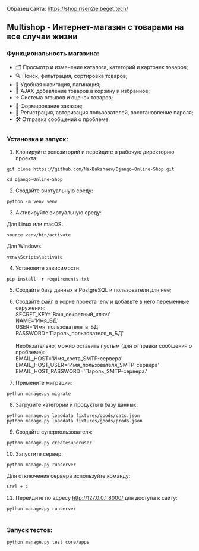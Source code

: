 
Образец сайта: <https://shop.risen2ie.beget.tech/>

## Multishop - Интернет-магазин с товарами на все случаи жизни


### Функциональность магазина:
*	🗂️ Просмотр и изменение каталога, категорий и карточек товаров;
*	🔍 Поиск, фильтрация, сортировка товаров;
*	🧭 Удобная навигация, пагинация;
*	🛒 AJAX-добавление товаров в корзину и избранное;
*	⭐ Система отзывов и оценок товаров;
*	📃 Формирование заказов;
*	🧑 Регистрация, авторизация пользователей, восстановление пароля;
*	🛠️ Отправка сообщений о проблеме.
##

### Установка и запуск:

1. Клонируйте репозиторий и перейдите в рабочую директорию проекта:
```
git clone https://github.com/MaxBakshaev/Django-Online-Shop.git
```
```
cd Django-Online-Shop
```

2. Создайте виртуальную среду:
```
python -m venv venv
```

3. Активируйте виртуальную среду:

Для Linux или macOS:
```
source venv/bin/activate
```
Для Windows:
```
venv\Scripts\activate
```

4. Установите зависимости:
```
pip install -r requirements.txt
```

5. Создайте базу данных в PostgreSQL и пользователя для нее;

6. Создайте файл в корне проекта .env и добавьте в него переменные окружения:<br/>
SECRET_KEY='Ваш_секретный_ключ'<br/>
NAME='Имя_БД'<br/>
USER='Имя_пользователя_в_БД'<br/>
PASSWORD='Пароль_пользователя_в_БД'<br/><br/>
Необязательно, можно оставить пустым (для отправки сообщения о проблеме):<br/>
EMAIL_HOST='Имя_хоста_SMTP-сервера'<br/>
EMAIL_HOST_USER='Имя_пользователя_SMTP-сервера'<br/>
EMAIL_HOST_PASSWORD='Пароль_SMTP-сервера.' <br/>

7. Примените миграции:
```
python manage.py migrate
```
8. Загрузите категории и продукты в базу данных:
```
python manage.py loaddata fixtures/goods/cats.json 
python manage.py loaddata fixtures/goods/prods.json
```

9. Создайте суперпользователя:
```
python manage.py createsuperuser
```

10. Запустите сервер:
```
python manage.py runserver
```
Для отключения сервера используйте команду:
```
Ctrl + C
```

11. Перейдите по адресу http://127.0.0.1:8000/ для доступа к сайту:
```
python manage.py runserver
```


#
### Запуск тестов:
```
python manage.py test core/apps
```